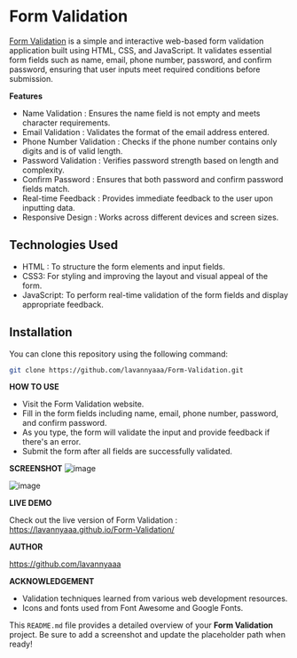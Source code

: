 # Form Validation

[Form Validation](https://lavannyaaa.github.io/Form-Validation/) is a simple and interactive web-based form validation application built using HTML, CSS, and JavaScript. It validates essential form fields such as name, email, phone number, password, and confirm password, ensuring that user inputs meet required conditions before submission.

**Features**
- Name Validation : Ensures the name field is not empty and meets character requirements.
- Email Validation : Validates the format of the email address entered.
- Phone Number Validation : Checks if the phone number contains only digits and is of valid length.
- Password Validation : Verifies password strength based on length and complexity.
- Confirm Password : Ensures that both password and confirm password fields match.
- Real-time Feedback : Provides immediate feedback to the user upon inputting data.
- Responsive Design : Works across different devices and screen sizes.

## Technologies Used

- HTML : To structure the form elements and input fields.
- CSS3: For styling and improving the layout and visual appeal of the form.
- JavaScript: To perform real-time validation of the form fields and display appropriate feedback.

## Installation

You can clone this repository using the following command:

```bash
git clone https://github.com/lavannyaaa/Form-Validation.git
```

**HOW TO USE**
- Visit the Form Validation website.
- Fill in the form fields including name, email, phone number, password, and confirm password.
- As you type, the form will validate the input and provide feedback if there's an error.
- Submit the form after all fields are successfully validated.

**SCREENSHOT**
![image](https://github.com/user-attachments/assets/fc00e608-bfb7-40ec-ac6b-a2a2c5936239)

![image](https://github.com/user-attachments/assets/e53aaf12-bc0e-4ed6-a1ac-3431949b1e90)

**LIVE DEMO**

Check out the live version of Form Validation : https://lavannyaaa.github.io/Form-Validation/

**AUTHOR**

https://github.com/lavannyaaa

**ACKNOWLEDGEMENT**
- Validation techniques learned from various web development resources.
- Icons and fonts used from Font Awesome and Google Fonts.

This `README.md` file provides a detailed overview of your **Form Validation** project. Be sure to add a screenshot and update the placeholder path when ready!
